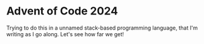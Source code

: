 # Advent of Code 2024

Trying to do this in a unnamed stack-based programming language, that I'm writing as I go along.
Let's see how far we get!
